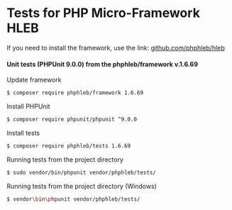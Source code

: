 Tests for PHP Micro-Framework HLEB
=====================

 If you need to install the framework, use the link: [github.com/phphleb/hleb](https://github.com/phphleb/hleb) 
 
 
 #### Unit tests (PHPUnit 9.0.0) from the phphleb/framework v.1.6.69

Update framework

```bash
$ composer require phphleb/framework 1.6.69
```

Install PHPUnit

```bash
$ composer require phpunit/phpunit ^9.0.0
```

Install tests

```bash
$ composer require phphleb/tests 1.6.69
```

Running tests from the project directory

```bash
$ sudo vendor/bin/phpunit vendor/phphleb/tests/
```

Running tests from the project directory (Windows)

```bash
$ vendor\bin\phpunit vendor/phphleb/tests/
```
